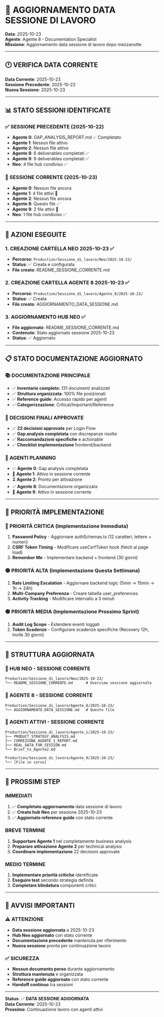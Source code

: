# 📅 AGGIORNAMENTO DATA SESSIONE DI LAVORO

**Data**: 2025-10-23  
**Agente**: Agente 8 - Documentation Specialist  
**Missione**: Aggiornamento data sessione di lavoro dopo mezzanotte

---

## 🕛 VERIFICA DATA CORRENTE

**Data Corrente**: 2025-10-23  
**Sessione Precedente**: 2025-10-22  
**Nuova Sessione**: 2025-10-23

---

## 📊 STATO SESSIONI IDENTIFICATE

### **✅ SESSIONE PRECEDENTE (2025-10-22)**
- **Agente 0**: GAP_ANALYSIS_REPORT.md ✅ Completato
- **Agente 1**: Nessun file attivo
- **Agente 2**: Nessun file attivo
- **Agente 8**: 6 deliverables completati ✅
- **Agente 9**: 9 deliverables completati ✅
- **Neo**: 4 file hub condiviso ✅

### **🔄 SESSIONE CORRENTE (2025-10-23)**
- **Agente 0**: Nessun file ancora
- **Agente 1**: 4 file attivi 🔄
- **Agente 2**: Nessun file ancora
- **Agente 8**: Questo file ✅
- **Agente 9**: 2 file attivi 🔄
- **Neo**: 1 file hub condiviso ✅

---

## 🔄 AZIONI ESEGUITE

### **1. CREAZIONE CARTELLA NEO 2025-10-23** ✅
- **Percorso**: `Production/Sessione_di_lavoro/Neo/2025-10-23/`
- **Status**: ✅ Creata e configurata
- **File creato**: README_SESSIONE_CORRENTE.md

### **2. CREAZIONE CARTELLA AGENTE 8 2025-10-23** ✅
- **Percorso**: `Production/Sessione_di_lavoro/Agente_8/2025-10-23/`
- **Status**: ✅ Creata
- **File creato**: AGGIORNAMENTO_DATA_SESSIONE.md

### **3. AGGIORNAMENTO HUB NEO** ✅
- **File aggiornato**: README_SESSIONE_CORRENTE.md
- **Contenuto**: Stato aggiornato sessione 2025-10-23
- **Status**: ✅ Aggiornato

---

## 📋 STATO DOCUMENTAZIONE AGGIORNATO

### **📚 DOCUMENTAZIONE PRINCIPALE**
- ✅ **Inventario completo**: 131 documenti analizzati
- ✅ **Struttura organizzata**: 100% file posizionati
- ✅ **Reference guide**: Accesso rapido per agenti
- ✅ **Categorizzazione**: Critical/Important/Reference

### **🎯 DECISIONI FINALI APPROVATE**
- ✅ **22 decisioni approvate** per Login Flow
- ✅ **Gap analysis completata** con discrepanze risolte
- ✅ **Raccomandazioni specifiche** e actionable
- ✅ **Checklist implementazione** frontend/backend

### **🚀 AGENTI PLANNING**
- ✅ **Agente 0**: Gap analysis completata
- 🔄 **Agente 1**: Attivo in sessione corrente
- ⏳ **Agente 2**: Pronto per attivazione
- ✅ **Agente 8**: Documentazione organizzata
- 🔄 **Agente 9**: Attivo in sessione corrente

---

## 🎯 PRIORITÀ IMPLEMENTAZIONE

### **🔴 PRIORITÀ CRITICA** (Implementazione Immediata)
1. **Password Policy** - Aggiornare authSchemas.ts (12 caratteri, lettere + numeri)
2. **CSRF Token Timing** - Modificare useCsrfToken hook (fetch al page load)
3. **Remember Me** - Implementare backend + frontend (30 giorni)

### **🟡 PRIORITÀ ALTA** (Implementazione Questa Settimana)
1. **Rate Limiting Escalation** - Aggiornare backend logic (5min → 15min → 1h → 24h)
2. **Multi-Company Preferenza** - Creare tabella user_preferences
3. **Activity Tracking** - Modificare intervallo a 3 minuti

### **🟢 PRIORITÀ MEDIA** (Implementazione Prossimo Sprint)
1. **Audit Log Scope** - Estendere eventi loggati
2. **Token Scadenze** - Configurare scadenze specifiche (Recovery 12h, Invite 30 giorni)

---

## 📁 STRUTTURA AGGIORNATA

### **📁 HUB NEO - SESSIONE CORRENTE**
```
Production/Sessione_di_lavoro/Neo/2025-10-23/
└── README_SESSIONE_CORRENTE.md      # Overview sessione aggiornata
```

### **📁 AGENTE 8 - SESSIONE CORRENTE**
```
Production/Sessione_di_lavoro/Agente_8/2025-10-23/
└── AGGIORNAMENTO_DATA_SESSIONE.md   # Questo file
```

### **📁 AGENTI ATTIVI - SESSIONE CORRENTE**
```
Production/Sessione_di_lavoro/Agente_1/2025-10-23/
├── PRODUCT_STRATEGY_ANALYSIS.md
├── CORREZIONE_AGENTE_1_REPORT.md
├── REAL_DATA_FOR_SESSION.md
└── Brief_to_Agente2.md

Production/Sessione_di_lavoro/Agente_9/2025-10-23/
└── [File in corso]
```

---

## 🚀 PROSSIMI STEP

### **IMMEDIATI**
1. ✅ **Completato aggiornamento** data sessione di lavoro
2. ✅ **Creato hub Neo** per sessione 2025-10-23
3. ✅ **Aggiornato reference guide** con stato corrente

### **BREVE TERMINE**
1. **Supportare Agente 1** nel completamento business analysis
2. **Preparare attivazione Agente 2** per technical analysis
3. **Coordinare implementazione** 22 decisioni approvate

### **MEDIO TERMINE**
1. **Implementare priorità critiche** identificate
2. **Eseguire test** secondo strategia definita
3. **Completare blindatura** componenti critici

---

## 🚨 AVVISI IMPORTANTI

### **⚠️ ATTENZIONE**
- **Data sessione aggiornata** a 2025-10-23
- **Hub Neo aggiornato** con stato corrente
- **Documentazione precedente** mantenuta per riferimento
- **Nuova sessione** pronta per continuazione lavoro

### **✅ SICUREZZA**
- **Nessun documento perso** durante aggiornamento
- **Struttura mantenuta** e organizzata
- **Reference guide aggiornato** con stato corrente
- **Handoff continuo** tra sessioni

---

**Status**: ✅ **DATA SESSIONE AGGIORNATA**  
**Data Corrente**: 2025-10-23  
**Prossimo**: Continuazione lavoro con agenti attivi


